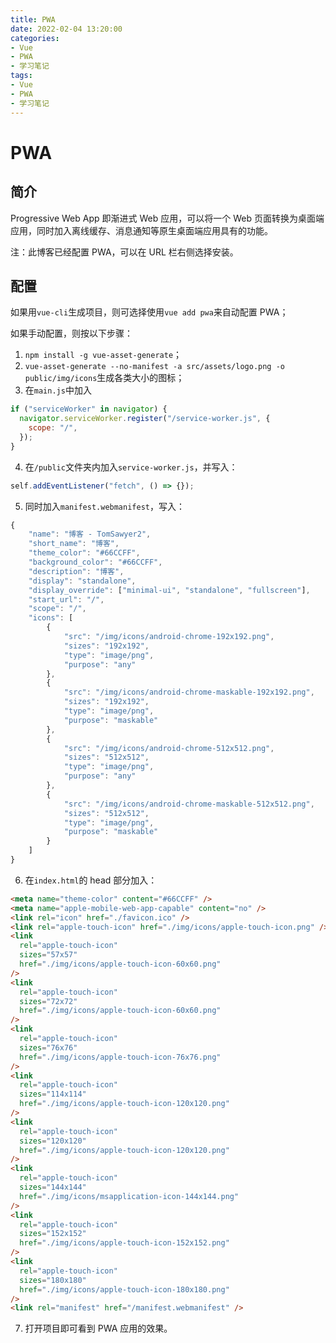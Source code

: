 ```yaml
---
title: PWA
date: 2022-02-04 13:20:00
categories:
- Vue
- PWA
- 学习笔记
tags:
- Vue
- PWA
- 学习笔记
---
```


# PWA

## 简介

Progressive Web App 即渐进式 Web 应用，可以将一个 Web 页面转换为桌面端应用，同时加入离线缓存、消息通知等原生桌面端应用具有的功能。

注：此博客已经配置 PWA，可以在 URL 栏右侧选择安装。

## 配置

如果用`vue-cli`生成项目，则可选择使用`vue add pwa`来自动配置 PWA；

如果手动配置，则按以下步骤：

1. `npm install -g vue-asset-generate`；
2. `vue-asset-generate --no-manifest -a src/assets/logo.png -o public/img/icons`生成各类大小的图标；
3. 在`main.js`中加入

```js
if ("serviceWorker" in navigator) {
  navigator.serviceWorker.register("/service-worker.js", {
    scope: "/",
  });
}
```

4. 在`/public`文件夹内加入`service-worker.js`，并写入：

```js
self.addEventListener("fetch", () => {});
```

5. 同时加入`manifest.webmanifest`，写入：

```js
{
    "name": "博客 - TomSawyer2",
    "short_name": "博客",
    "theme_color": "#66CCFF",
    "background_color": "#66CCFF",
    "description": "博客",
    "display": "standalone",
    "display_override": ["minimal-ui", "standalone", "fullscreen"],
    "start_url": "/",
    "scope": "/",
    "icons": [
        {
            "src": "/img/icons/android-chrome-192x192.png",
            "sizes": "192x192",
            "type": "image/png",
            "purpose": "any"
        },
        {
            "src": "/img/icons/android-chrome-maskable-192x192.png",
            "sizes": "192x192",
            "type": "image/png",
            "purpose": "maskable"
        },
        {
            "src": "/img/icons/android-chrome-512x512.png",
            "sizes": "512x512",
            "type": "image/png",
            "purpose": "any"
        },
        {
            "src": "/img/icons/android-chrome-maskable-512x512.png",
            "sizes": "512x512",
            "type": "image/png",
            "purpose": "maskable"
        }
    ]
}
```

6. 在`index.html`的 head 部分加入：

```html
<meta name="theme-color" content="#66CCFF" />
<meta name="apple-mobile-web-app-capable" content="no" />
<link rel="icon" href="./favicon.ico" />
<link rel="apple-touch-icon" href="./img/icons/apple-touch-icon.png" />
<link
  rel="apple-touch-icon"
  sizes="57x57"
  href="./img/icons/apple-touch-icon-60x60.png"
/>
<link
  rel="apple-touch-icon"
  sizes="72x72"
  href="./img/icons/apple-touch-icon-60x60.png"
/>
<link
  rel="apple-touch-icon"
  sizes="76x76"
  href="./img/icons/apple-touch-icon-76x76.png"
/>
<link
  rel="apple-touch-icon"
  sizes="114x114"
  href="./img/icons/apple-touch-icon-120x120.png"
/>
<link
  rel="apple-touch-icon"
  sizes="120x120"
  href="./img/icons/apple-touch-icon-120x120.png"
/>
<link
  rel="apple-touch-icon"
  sizes="144x144"
  href="./img/icons/msapplication-icon-144x144.png"
/>
<link
  rel="apple-touch-icon"
  sizes="152x152"
  href="./img/icons/apple-touch-icon-152x152.png"
/>
<link
  rel="apple-touch-icon"
  sizes="180x180"
  href="./img/icons/apple-touch-icon-180x180.png"
/>
<link rel="manifest" href="/manifest.webmanifest" />
```

7. 打开项目即可看到 PWA 应用的效果。
